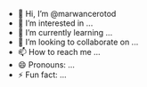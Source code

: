 - 👋 Hi, I’m @marwancerotod
- 👀 I’m interested in ...
- 🌱 I’m currently learning ...
- 💞️ I’m looking to collaborate on ...
- 📫 How to reach me ...
- 😄 Pronouns: ...
- ⚡ Fun fact: ...

<!---
marwancerotod/marwancerotod is a ✨ special ✨ repository because its `README.md` (this file) appears on your GitHub profile.
You can click the Preview link to take a look at your changes.
--->
